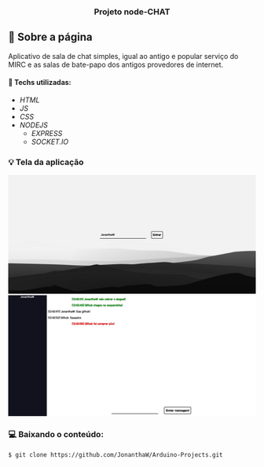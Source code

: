 <h3 align="center">
  Projeto node-CHAT
</h3>

## :rocket: Sobre a página

Aplicativo de sala de chat simples, igual ao antigo e popular serviço do MIRC e as salas de bate-papo dos antigos provedores de internet.

#### :wrench: Techs utilizadas:
* _HTML_
* _JS_
* _CSS_
* _NODEJS_
  * _EXPRESS_
  * _SOCKET.IO_

### :bulb: Tela da aplicação

![image](https://github.com/JonanthaW/node-CHAT/blob/main/public/assets/example1.jpg)
![image](https://github.com/JonanthaW/node-CHAT/blob/main/public/assets/example2.jpg)

### :computer: Baixando o conteúdo:

```bash
$ git clone https://github.com/JonanthaW/Arduino-Projects.git
```
